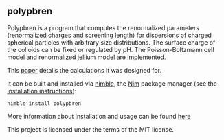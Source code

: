 
## polypbren


Polypbren is a program that computes the renormalized parameters (renormalized charges and screening length) for dispersions of
charged spherical particles with arbitrary size distributions. The surface charge of the colloids can be fixed or regulated by pH.
The Poisson-Boltzmann cell model and renormalized jellium model are implemented.

This [paper](https://arxiv.org/abs/1807.09542) details the calculations it was designed for.

It can be built and installed via [nimble](https://github.com/nim-lang/nimble), 
the [Nim](https://nim-lang.org) package manager
(see the [installation instructions](https://nim-lang.org/install.html)):
```
nimble install polypbren
```


More information about installation and usage can be found [here](https://guibar64.github.io/polypbren/index.html)

This project is licensed under the terms of the MIT license.

